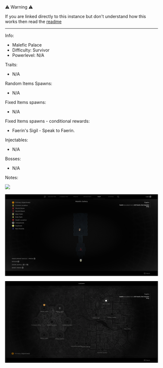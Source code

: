 ⚠️ Warning ⚠️

If you are linked directly to this instance but don't understand how this works then read the [readme](https://github.com/razeedazee/remnant2-instances/blob/main/README.md)

<hr>

Info:

- Malefic Palace
- Difficulty: Survivor
- Powerlevel: N/A

Traits:

- N/A

Random Items Spawns:

- N/A

Fixed Items spawns:

- N/A

Fixed Items spawns - conditional rewards:

- Faerin's Sigil - Speak to Faerin.

Injectables:

- N/A

Bosses:

- N/A

Notes:

>

![](info/info.png)

![](info/mini-map.png)

![](info/travel-map.png)
